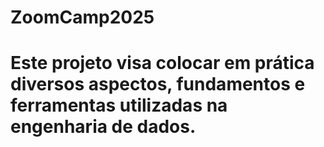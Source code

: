 # ZoomCamp2025
# Este projeto visa colocar em prática diversos aspectos, fundamentos e ferramentas utilizadas na engenharia de dados.
